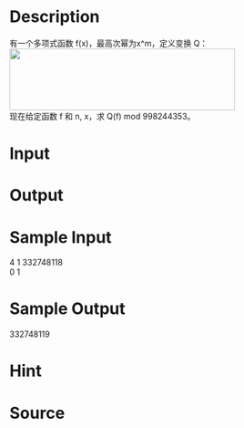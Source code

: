 
# Description

<div class="content"><div>有一个多项式函数 f(x)，最高次幂为x^m，定义变换 Q：</div>
<div><img src="/source/bzoj/4734/img/aHR0cHM6Ly9seWRzeS5jb20vSnVkZ2VPbmxpbmUvdXBsb2FkLzIwMTYxMi92djEuanBn.jpg" width="396" height="108" alt=""/></div>
<div>现在给定函数 f 和 n, x，求 Q(f) mod 998244353。</div></div>

# Input

<div class="content"></div>

# Output

<div class="content"></div>

# Sample Input

<div class="content"><span class="sampledata">4 1 332748118<br/>
0 1</span></div>

# Sample Output

<div class="content"><span class="sampledata">332748119</span></div>

# Hint

<div class="content"><p></p></div>

# Source

<div class="content"><p><a href="problemset.php?search="></a></p></div>


